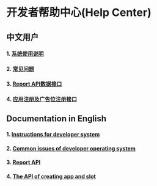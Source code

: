 # 开发者帮助中心(Help Center)


## 中文用户

#### 1. [系统使用说明](https://github.com/yumimobi/Developer-doc/blob/master/Developer%20operating%20instructions/%E7%B3%BB%E7%BB%9F%E4%BD%BF%E7%94%A8%E8%AF%B4%E6%98%8E.md)

#### 2. [常见问题](%E5%BC%80%E5%8F%91%E8%80%85%E5%B8%B8%E8%A7%81%E9%97%AE%E9%A2%98.md)

#### 3. [Report API数据接口](https://github.com/yumimobi/Developer-doc/blob/master/Report%20%20API%20specification/Report%20Api%20%E6%8E%A5%E5%8F%A3%E6%96%87%E6%A1%A3.md)

#### 4. [应用注册及广告位注册接口](traffic_unity_web/应用注册及广告位注册接口.md)

## Documentation in English

#### 1. [Instructions for developer system](https://github.com/yumimobi/Developer-doc/blob/master/Developer%20operating%20instructions/Developer%20Operating%20Instruction.md)

#### 2. [Common issues of developer operating system](https://github.com/yumimobi/Developer-doc/blob/master/Common%20issues%20of%20developer%20operating%20system/Common%20issues%20of%20developer%20operating%20system.md)

#### 3. [Report API ](https://github.com/yumimobi/Developer-doc/blob/master/Report%20%20API%20specification/Report%20Api%20instruction.md)

#### 4. [The API of creating app and slot](traffic_unity_web/creating%20app%20and%20slot.md)
